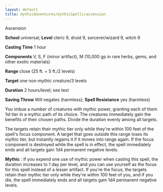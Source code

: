 ```yaml
---
layout: default
title: mythicAdventures/mythicSpells/ascension
---
```

Ascension

**School** universal; **Level** cleric 9, druid 9, sorcerer/wizard 9, witch 9

**Casting Time** 1 hour

**Components** V, S, F (minor artifact), M (10,000 gp in rare herbs, gems, and other exotic materials)

**Range** close (25 ft. + 5 ft./2 levels)

**Target** one non-mythic creature/3 levels

**Duration** 2 hours/level; see text

**Saving Throw** Will negates (harmless); **Spell Resistance** yes (harmless)

You imbue a number of creatures with mythic power, granting each of them 1st tier in a mythic path of its choice. The creatures immediately gain the benefits of their chosen paths. Divide the duration evenly among all targets.

The targets retain their mythic tier only while they're within 100 feet of the spell's focus component. A target that goes outside this range loses its mythic tier, but instantly regains it if it moves into range again. If the focus component is destroyed while the spell is in effect, the spell immediately ends and all targets gain 1d4 permanent negative levels.

**Mythic** : If you expend one use of mythic power when casting this spell, the duration increases to 1 day per level, and you can use yourself as the focus for this spell instead of a lesser artifact. If you're the focus, the targets retain their mythic tier only while they're within 100 feet of you, and if you die, the spell immediately ends and all targets gain 1d4 permanent negative levels.

